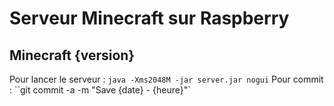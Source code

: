 # Serveur Minecraft sur Raspberry
## Minecraft {version}

Pour lancer le serveur : `java -Xms2048M -jar server.jar nogui`
Pour commit : ``git commit -a -m "Save {date} - {heure}"`
